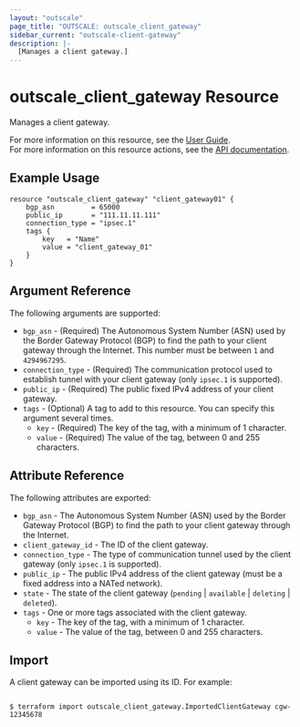 ```yaml
---
layout: "outscale"
page_title: "OUTSCALE: outscale_client_gateway"
sidebar_current: "outscale-client-gateway"
description: |-
  [Manages a client gateway.]
---
```


# outscale_client_gateway Resource

Manages a client gateway.

For more information on this resource, see the [User Guide](https://docs.outscale.com/en/userguide/About-Customer-Gateways.html).  
For more information on this resource actions, see the [API documentation](https://docs.outscale.com/api#3ds-outscale-api-clientgateway).

## Example Usage

```hcl
resource "outscale_client_gateway" "client_gateway01" {
    bgp_asn         = 65000
    public_ip       = "111.11.11.111"
    connection_type = "ipsec.1"
    tags {
        key   = "Name"
        value = "client_gateway_01"
    }
}
```

## Argument Reference

The following arguments are supported:

* `bgp_asn` - (Required) The Autonomous System Number (ASN) used by the Border Gateway Protocol (BGP) to find the path to your client gateway through the Internet. This number must be between `1` and `4294967295`.
* `connection_type` - (Required) The communication protocol used to establish tunnel with your client gateway (only `ipsec.1` is supported).
* `public_ip` - (Required) The public fixed IPv4 address of your client gateway.
* `tags` - (Optional) A tag to add to this resource. You can specify this argument several times.
    * `key` - (Required) The key of the tag, with a minimum of 1 character.
    * `value` - (Required) The value of the tag, between 0 and 255 characters.

## Attribute Reference

The following attributes are exported:

* `bgp_asn` - The Autonomous System Number (ASN) used by the Border Gateway Protocol (BGP) to find the path to your client gateway through the Internet.
* `client_gateway_id` - The ID of the client gateway.
* `connection_type` - The type of communication tunnel used by the client gateway (only `ipsec.1` is supported).
* `public_ip` - The public IPv4 address of the client gateway (must be a fixed address into a NATed network).
* `state` - The state of the client gateway (`pending` \| `available` \| `deleting` \| `deleted`).
* `tags` - One or more tags associated with the client gateway.
    * `key` - The key of the tag, with a minimum of 1 character.
    * `value` - The value of the tag, between 0 and 255 characters.

## Import

A client gateway can be imported using its ID. For example:

```console

$ terraform import outscale_client_gateway.ImportedClientGateway cgw-12345678

```